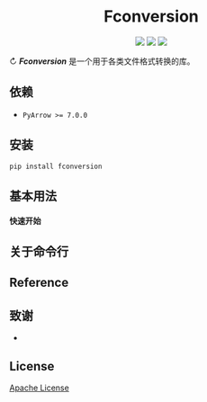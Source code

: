 <h1 align="center">Fconversion</h1>
<p align="center">
  <img src="https://img.shields.io/badge/Python-3.7 | 3.8 | 3.9-blue" />
  <img src="https://img.shields.io/badge/license-Apache-green" />
  <img src="https://img.shields.io/badge/pypi-v1.0.1-red" />
</p>


↻ **_Fconversion_** 是一个用于各类文件格式转换的库。

## 依赖

- `PyArrow >= 7.0.0`

## 安装

```shell
pip install fconversion
```

## 基本用法

#### 快速开始

## 关于命令行

## Reference

## 致谢

- [](https://github.com)

## License

[Apache License]()
